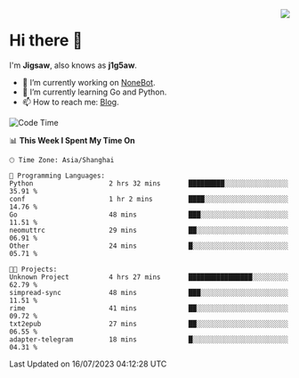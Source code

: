 <a href="#">
  <img align="right" src="https://github-readme-stats.vercel.app/api?username=j1g5awi&count_private=true&show_icons=true&title_color=80070B&text_color=B3B3B3&bg_color=212121&icon_color=80070B" />
</a>

# Hi there 👋

I'm **Jigsaw**, also knows as **j1g5aw**.

- 🔭 I’m currently working on [NoneBot](https://github.com/nonebot).
- 🌱 I’m currently learning Go and Python.
- 📫 How to reach me: [Blog](https://blog.maddestroyer.xyz/).

<!--START_SECTION:waka-->
![Code Time](http://img.shields.io/badge/Code%20Time-1%2C148%20hrs%205%20mins-blue)

📊 **This Week I Spent My Time On** 

```text
🕑︎ Time Zone: Asia/Shanghai

💬 Programming Languages: 
Python                   2 hrs 32 mins       █████████░░░░░░░░░░░░░░░░   35.91 % 
conf                     1 hr 2 mins         ████░░░░░░░░░░░░░░░░░░░░░   14.76 % 
Go                       48 mins             ███░░░░░░░░░░░░░░░░░░░░░░   11.51 % 
neomuttrc                29 mins             ██░░░░░░░░░░░░░░░░░░░░░░░   06.91 % 
Other                    24 mins             █░░░░░░░░░░░░░░░░░░░░░░░░   05.71 % 

🐱‍💻 Projects: 
Unknown Project          4 hrs 27 mins       ████████████████░░░░░░░░░   62.79 % 
simpread-sync            48 mins             ███░░░░░░░░░░░░░░░░░░░░░░   11.51 % 
rime                     41 mins             ██░░░░░░░░░░░░░░░░░░░░░░░   09.72 % 
txt2epub                 27 mins             ██░░░░░░░░░░░░░░░░░░░░░░░   06.55 % 
adapter-telegram         18 mins             █░░░░░░░░░░░░░░░░░░░░░░░░   04.31 % 
```


 Last Updated on 16/07/2023 04:12:28 UTC
<!--END_SECTION:waka-->
